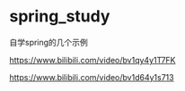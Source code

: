 # spring_study
自学spring的几个示例

https://www.bilibili.com/video/bv1qy4y1T7FK

https://www.bilibili.com/video/bv1d64y1s713
